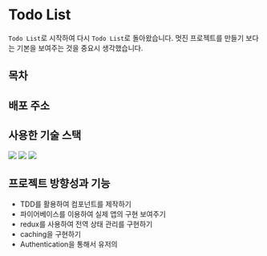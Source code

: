 # Todo List
`Todo List`로 시작하여 다시 `Todo List`로 돌아왔습니다. 멋진 프로젝트를 만들기 보다는 기본을 보여주는 것을 중요시 생각했습니다.

## 목차

## 배포 주소

## 사용한 기술 스택
<div>
  <img src="https://img.shields.io/badge/TypeScript-3178C6?style=for-the-badge&logo=TypeScript&logoColor=white"/>
  <img src="https://img.shields.io/badge/React-61DAFB?style=for-the-badge&logo=React&logoColor=white"/>
  <img src="https://img.shields.io/badge/Firebase-FFCA28?style=for-the-badge&logo=Firebase&logoColor=white"/>
</div>

## 프로젝트 방향성과 기능
- TDD를 활용하여 컴포넌트를 제작하기
- 파이어베이스를 이용하여 실제 앱의 구현 보여주기
- redux를 사용하여 전역 상태 관리를 구현하기
- caching을 구현하기
- Authentication을 통해서 유저의 

